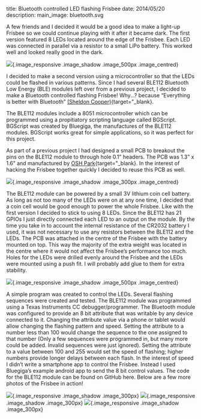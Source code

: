 title: Bluetooth controlled LED flashing Frisbee
date: 2014/05/20
description: 
main_image: bluetooth.svg

A few friends and I decided it would be a good idea to make a light-up Frisbee so we could continue playing with it after it became dark. The first version featured 8 LEDs located around the edge of the Frisbee. Each LED was connected in parallel via a resistor to a small LiPo battery. This worked well and looked really good in the dark.

![](frisbee_1.gif){.image_responsive .image_shadow .image_500px .image_centred}

I decided to make a second version using a microcontroller so that the LEDs could be flashed in various patterns. Since I had several BLE112 Bluetooth Low Energy (BLE) modules left over from a previous project, I decided to make a Bluetooth controlled flashing Frisbee! Why…? because “Everything is better with Bluetooth” [(Sheldon Cooper)](https://www.youtube.com/watch?v=H_lf8_pxg2Q){target="_blank}.

The BLE112 modules include a 8051 microcontroller which can be programmed using a propitiatory scripting language called BGScript. BGScript was created by Bluegiga, the manufactures of the BLE112 modules. BGScript works great for simple applications, so it was perfect for this project.

As part of a previous project I had designed a small PCB to breakout the pins on the BLE112 module to through hole 0.1” headers. The PCB was 1.3” x 1.6” and manufactured by [OSH Park](http://oshpark.com/){target="_blank}. In the interest of hacking the Frisbee together quickly I decided to reuse this PCB as well.

![](frisbee_pcb.jpg){.image_responsive .image_shadow .image_300px .image_centred}

The BLE112 module can be powered by a small 3V lithium coin cell battery. As long as not too many of the LEDs were on at any one time, I decided that a coin cell would be good enough to power the whole Frisbee. Like with the first version I decided to stick to using 8 LEDs. Since the BLE112 has 21 GPIOs I just directly connected each LED to an output on the module. By the time you take in to account the internal resistance of the CR2032 battery I used, it was not necessary to use any resistors between the BLE112 and the LEDs. The PCB was attached in the centre of the Frisbee with the battery mounted on top. This way the majority of the extra weight was located in the centre where it would not affect the Frisbee’s performance too much. Holes for the LEDs were drilled evenly around the Frisbee and the LEDs were mounted using a push fit. I will probably add glue to them for extra stability.

![](frisbee_inside.jpg){.image_responsive .image_shadow .image_500px .image_centred}

A simple program was created to control the LEDs. Several flashing sequences were created and tested. The BLE112 module was programmed using a Texas Instruments CC debugger/programmer. The Bluetooth module was configured to provide an 8 bit attribute that was writable by any device connected to it. Changing the attribute value via a phone or tablet would allow changing the flashing pattern and speed. Setting the attribute to a number less than 100 would change the sequence to the one assigned to that number (Only a few sequences were programmed in, but many more could be added. Invalid sequences were just ignored). Setting the attribute to a value between 100 and 255 would set the speed of flashing; higher numbers provide longer delays between each flash. In the interest of speed I didn’t write a smartphone app to control the Frisbee. Instead I used Bluegiga’s example android app to send the 8 bit control values. The code for the BLE112 module can be found on GitHub here. Below are a few more photos of the Frisbee in action!

![](frisbee_2.gif){.image_responsive .image_shadow .image_300px}
![](frisbee_3.gif){.image_responsive .image_shadow .image_300px}
![](frisbee_4.gif){.image_responsive .image_shadow .image_300px}